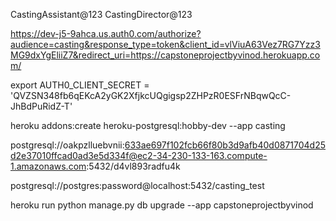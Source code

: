 CastingAssistant@123
CastingDirector@123

https://dev-j5-9ahca.us.auth0.com/authorize?audience=casting&response_type=token&client_id=vlViuA63Vez7RG7Yzz3MG9dxYgEliiZ7&redirect_uri=https://capstoneprojectbyvinod.herokuapp.com/

export AUTH0_CLIENT_SECRET = 'QVZSN348fb6qEKcA2yGK2XfjkcUQgigsp2ZHPzR0ESFrNBqwQcC-JhBdPuRidZ-T'

heroku addons:create heroku-postgresql:hobby-dev --app casting

postgresql://oakpzlluebvnii:633ae697f102fcb66f80b3d9afb40d0871704d25d2e37010ffcad0ad3e5d334f@ec2-34-230-133-163.compute-1.amazonaws.com:5432/d4vl893radfu4k

postgresql://postgres:password@localhost:5432/casting_test

heroku run python manage.py db upgrade --app capstoneprojectbyvinod